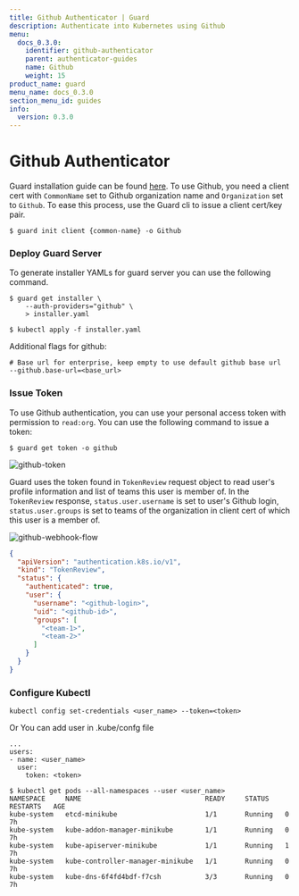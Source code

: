 ```yaml
---
title: Github Authenticator | Guard
description: Authenticate into Kubernetes using Github
menu:
  docs_0.3.0:
    identifier: github-authenticator
    parent: authenticator-guides
    name: Github
    weight: 15
product_name: guard
menu_name: docs_0.3.0
section_menu_id: guides
info:
  version: 0.3.0
---
```


# Github Authenticator

Guard installation guide can be found [here](/docs/0.3.0/setup/install). To use Github, you need a client cert with `CommonName` set to Github organization name and `Organization` set to `Github`. To ease this process, use the Guard cli to issue a client cert/key pair.

```console
$ guard init client {common-name} -o Github
```

### Deploy Guard Server

To generate installer YAMLs for guard server you can use the following command.

```console
$ guard get installer \
    --auth-providers="github" \
    > installer.yaml

$ kubectl apply -f installer.yaml

```

Additional flags for github:

```console
# Base url for enterprise, keep empty to use default github base url
--github.base-url=<base_url>
```

### Issue Token
To use Github authentication, you can use your personal access token with permission to `read:org`. You can use the following command to issue a token:

```console
$ guard get token -o github
```

![github-token](/docs/0.3.0/images/github-token.png)

Guard uses the token found in `TokenReview` request object to read user's profile information and list of teams this user is member of. In the `TokenReview` response, `status.user.username` is set to user's Github login, `status.user.groups` is set to teams of the organization in client cert of which this user is a member of.

![github-webhook-flow](/docs/0.3.0/images/github-webhook-flow.png)

```json
{
  "apiVersion": "authentication.k8s.io/v1",
  "kind": "TokenReview",
  "status": {
    "authenticated": true,
    "user": {
      "username": "<github-login>",
      "uid": "<github-id>",
      "groups": [
        "<team-1>",
        "<team-2>"
      ]
    }
  }
}
```

### Configure Kubectl
```console
kubectl config set-credentials <user_name> --token=<token>
```

Or You can add user in .kube/confg file

```console
...
users:
- name: <user_name>
  user:
    token: <token>
```

```console
$ kubectl get pods --all-namespaces --user <user_name>
NAMESPACE     NAME                               READY     STATUS    RESTARTS   AGE
kube-system   etcd-minikube                      1/1       Running   0          7h
kube-system   kube-addon-manager-minikube        1/1       Running   0          7h
kube-system   kube-apiserver-minikube            1/1       Running   1          7h
kube-system   kube-controller-manager-minikube   1/1       Running   0          7h
kube-system   kube-dns-6f4fd4bdf-f7csh           3/3       Running   0          7h

```
